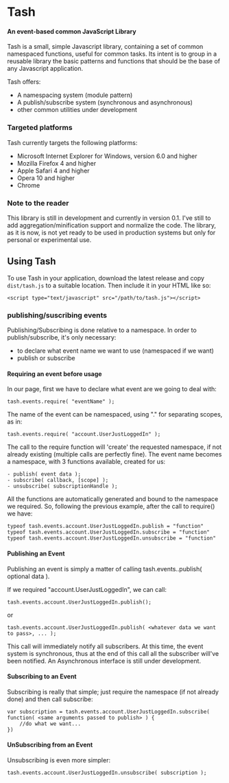 Tash
=========

#### An event-based common JavaScript Library ####

Tash is a small, simple Javascript library, containing a set of common namespaced 
functions, useful for common tasks. Its intent is to group in a reusable library
the basic patterns and functions that should be the base of any Javascript application.

Tash offers:

* A namespacing system (module pattern)
* A publish/subscribe system (synchronous and asynchronous)
* other common utilities under development

### Targeted platforms ###

Tash currently targets the following platforms:

* Microsoft Internet Explorer for Windows, version 6.0 and higher
* Mozilla Firefox 4 and higher
* Apple Safari 4 and higher
* Opera 10 and higher
* Chrome

### Note to the reader ###

This library is still in development and currently in version 0.1.
I've still to add aggregation/minification support and normalize the code. 
The library, as it is now, is not yet ready to be used in production systems but only for personal or experimental use.

Using Tash
---------------

To use Tash in your application, download the latest release 
and copy 
`dist/tash.js` to a suitable location. Then include it in your HTML
like so:

    <script type="text/javascript" src="/path/to/tash.js"></script>

### publishing/suscribing events ###

Publishing/Subscribing is done relative to a namespace.
In order to publish/subscribe, it's only necessary:

- to declare what event name we want to use (namespaced if we want)
- publish or subscribe

#### Requiring an event before usage ####

In our page, first we have to declare what event are we going to deal with:

    tash.events.require( "eventName" );

The name of the event can be namespaced, using "." for separating scopes, as in:

    tash.events.require( "account.UserJustLoggedIn" );

The call to the require function will 'create' the requested namespace, if not already existing (multiple calls are perfectly fine). The event name becomes a namespace, with 3 functions available, created for us:

    - publish( event data );
    - subscribe( callback, [scope] );
    - unsubscribe( subscriptionHandle );

All the functions are automatically generated and bound to the namespace we required. So, following the previous example, after the call to require() we have:

    typeof tash.events.account.UserJustLoggedIn.publish = "function"
    typeof tash.events.account.UserJustLoggedIn.subscribe = "function"
    typeof tash.events.account.UserJustLoggedIn.unsubscribe = "function"


#### Publishing an Event ####

Publishing an event is simply a matter of calling tash.events.<namespace passed in in the require>.publish( optional data ).

If we required "account.UserJustLoggedIn", we can call:

    tash.events.account.UserJustLoggedIn.publish();
or

    tash.events.account.UserJustLoggedIn.publish( <whatever data we want to pass>, ... );

This call will immediately notify all subscribers. At this time, the event system is synchronous, thus at the end of this call all the subscriber will've been notified.
An Asynchronous interface is still under development.


#### Subscribing to an Event ####

Subscribing is really that simple; just require the namespace (if not already done) and then call subscribe:

    var subscription = tash.events.account.UserJustLoggedIn.subscribe( function( <same arguments passed to publish> ) { 
        //do what we want...
    })

#### UnSubscribing from an Event ####

Unsubscribing is even more simpler:

    tash.events.account.UserJustLoggedIn.unsubscribe( subscription );


